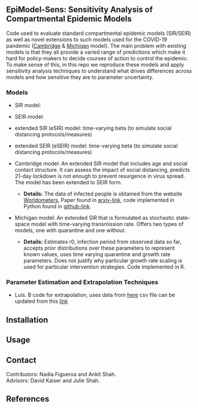 ## EpiModel-Sens: Sensitivity Analysis of Compartmental Epidemic Models
Code used to evaluate standard compartmental epidemic models (SIR/SEIR) as well as novel extensions to such models used for the COVID-19 pandemic ([Cambridge](https://github.com/rajeshrinet/pyross) & [Michigan](https://github.com/lilywang1988/eSIR) model). The main problem with existing models is that they all provide a varied range of predictions which make it hard for policy-makers to decide courses of action to control the epidemic. To make sense of this, in this repo we reproduce these models and apply sensitivity analysis techniques to understand what drives differences across models and how sensitive they are to parameter uncertainty.

### Models
* SIR model: 

* SEIR model:

* extended SIR (eSIR) model: time-varying beta (to simulate social distancing protocols/measures)

* extended SEIR (eSEIR) model: time-varying beta (to simulate social distancing protocols/measures)

* Cambridge model: An extended SIR model that includes age and social contact structure. It can assess the impact of social distancing, predicts 21-day lockdown is not enough to prevent resurgence in virus spread. The model has been extended to SEIR form.
  * **Details:** The data of infected people is obtained from the website [Worldometers](https://www.worldometers.info/coronavirus/), Paper found in [arxiv-link](https://arxiv.org/pdf/2003.12055.pdf), code implemented in Python found in [github-link](https://github.com/rajeshrinet/pyross).

* Michigan model: An extended SIR that is formulated as stochastic state-space model with time-varying transmission rate. Offers two types of models, one with quarantine and one without.
  * **Details:** Estimates r0, infection period from observed data so far, accepts prior distributions over these parameters to represent known values, uses time varying quarantine and growth rate parameters. Does not justify why particular growth rate scaling is used for particular intervention strategies. Code implemented in R. 

### Parameter Estimation and Extrapolation Techniques
* Luis. B code for extrapolation, uses data from [here](https://hgis.uw.edu/virus/) csv file can be updated from this [link](https://github.com/jakobzhao/virus/blob/master/assets/virus.csv)

## Installation


## Usage


## Contact
Contributors: Nadia Figueroa and Ankit Shah.  
Advisors: David Kaiser and Julie Shah.

## References




